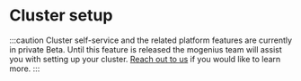 ﻿---
sidebar_position: 1
description: Prepare a cluster in mogenius to connect with your own Kubernetes cluster.
---

# Cluster setup

:::caution
Cluster self-service and the related platform features are currently in private Beta. Until this feature is released the mogenius team will assist you with setting up your cluster. [Reach out to us](https://mogenius.com/contact/get-in-touch) if you would like to learn more.
:::